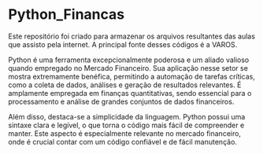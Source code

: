 # Python_Financas

Este repositório foi criado para armazenar os arquivos resultantes das aulas que assisto pela internet. A principal fonte desses códigos é a VAROS.

Python é uma ferramenta excepcionalmente poderosa e um aliado valioso quando empregado no Mercado Financeiro. Sua aplicação nesse setor se mostra extremamente benéfica, permitindo a automação de tarefas críticas, como a coleta de dados, análises e geração de resultados relevantes. É amplamente empregada em finanças quantitativas, sendo essencial para o processamento e análise de grandes conjuntos de dados financeiros.

Além disso, destaca-se a simplicidade da linguagem. Python possui uma sintaxe clara e legível, o que torna o código mais fácil de compreender e manter. Este aspecto é especialmente relevante no mercado financeiro, onde é crucial contar com um código confiável e de fácil manutenção.
